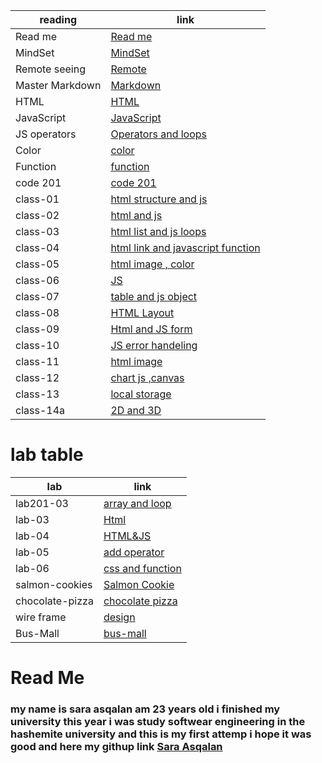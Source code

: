 reading        | link |
------------   | ------------- |
Read me        | [Read me](https://saraasqalan.github.io/reading-notes/)|
MindSet        |[MindSet](https://saraasqalan.github.io/reading-notes/MindSet)|
Remote seeing  | [Remote](https://saraasqalan.github.io/reading-notes/seeing)|
Master Markdown| [Markdown](https://saraasqalan.github.io/reading-notes/Mastering%20Markdown)|
HTML          | [HTML](https://saraasqalan.github.io/reading-notes/html)|
JavaScript    |[JavaScript](https://saraasqalan.github.io/reading-notes/JS)|
JS operators   |[Operators and loops](https://saraasqalan.github.io/reading-notes/JSoperators)|
Color          |[color](https://saraasqalan.github.io/reading-notes/color)|
Function       |[function](https://saraasqalan.github.io/reading-notes/function)|
code 201       | [code 201](https://saraasqalan.github.io/reading-note/)|
class-01       |[html structure and js](https://saraasqalan.github.io/reading-note/class-01)
class-02       | [html and js](https://saraasqalan.github.io/reading-notes/class-02)
class-03       | [html list and js loops](https://saraasqalan.github.io/reading-notes/class-03)
class-04       |[html link and javascript function](https://saraasqalan.github.io/reading-notes/class-04)
class-05       |[html image , color](https://saraasqalan.github.io/reading-notes/class-05)
class-06       |[JS](https://saraasqalan.github.io/reading-notes/class-06)
class-07       |[table and js object](https://saraasqalan.github.io/reading-notes/class-07)
class-08       |[HTML Layout](https://saraasqalan.github.io/reading-notes/class-08)
class-09       |[Html and JS form](https://saraasqalan.github.io/reading-notes/class-09)
class-10       |[JS error handeling](https://saraasqalan.github.io/reading-notes/class-10)
class-11       |[html image ](https://saraasqalan.github.io/reading-notes/class-11)
class-12       |[chart js ,canvas](https://saraasqalan.github.io/reading-notes/class-12)
class-13       |[local storage](https://saraasqalan.github.io/reading-notes/class-13)
class-14a      |[2D and 3D](https://saraasqalan.github.io/reading-notes/class-14a)


# lab table
lab            | link |
------------   | ------------- |
lab201-03      |[array and loop](https://saraasqalan.github.io/aboutme/)   
lab-03        | [Html](https://saraasqalan.github.io/lab-assignment/)|
lab-04        |[HTML&JS](https://saraasqalan.github.io/lab-assignment/)|
lab-05         |[add operator]( https://saraasqalan.github.io/lab-assignment/ )|
lab-06         |[css and function](https://saraasqalan.github.io/lab-assignment/)|
salmon-cookies|[Salmon Cookie](https://saraasqalan.github.io/cookie-stand/)
chocolate-pizza|[chocolate pizza](https://saraasqalan.github.io/chocolate-pizza/) |
wire frame     |[design](https://saraasqalan.github.io/wirefame-exercise/)|
Bus-Mall       |[bus-mall](https://saraasqalan.github.io/bus-mall/)|

# Read Me
### my name is sara asqalan am 23 years old i finished my university this year i was study softwear engineering in the hashemite university and this is my first attemp i hope it was good and here my githup link [Sara Asqalan](https://github.com/saraasqalan)
